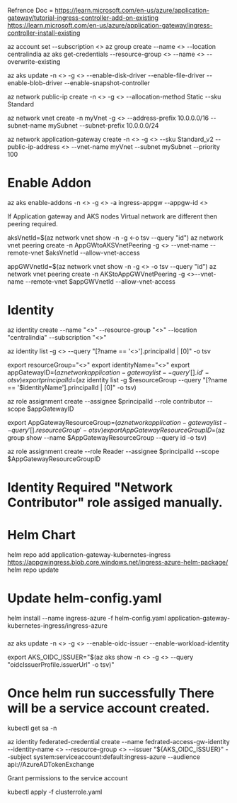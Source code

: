 Refrence Doc = https://learn.microsoft.com/en-us/azure/application-gateway/tutorial-ingress-controller-add-on-existing
https://learn.microsoft.com/en-us/azure/application-gateway/ingress-controller-install-existing


az account set --subscription <<SubcriptionID>>
az group create --name <<ResourceGroup>> --location centralindia
az aks get-credentials --resource-group <<ResourceGroup>> --name <<nameSpace>> --overwrite-existing

az aks update -n <<nameSpace>> -g <<ResourceGroup>> --enable-disk-driver --enable-file-driver --enable-blob-driver --enable-snapshot-controller

az network public-ip create -n <<PublicIPname>> -g <<ResourceGroup>> --allocation-method Static --sku Standard

az network vnet create -n myVnet -g <<ResourceGroup>> --address-prefix 10.0.0.0/16 --subnet-name mySubnet --subnet-prefix 10.0.0.0/24 

az network application-gateway create -n <<applicationGatewayName>> -g <<ResourceGroup>> --sku Standard_v2 --public-ip-address <<PublicIPname>> --vnet-name myVnet --subnet mySubnet --priority 100

# Enable Addon
az aks enable-addons -n <<nameSpace>> -g <<ResourceGroup>> -a ingress-appgw --appgw-id <<ApplicationGatewayID>>

If Application gateway and AKS nodes Virtual network are different then peering required.

aksVnetId=$(az network vnet show -n <aks-vnet-Name> -g <<ClusterResourceGroup>-o tsv --query "id")
az network vnet peering create -n AppGWtoAKSVnetPeering -g <<ResourceGroup>> --vnet-name <aks-vnet-Name> --remote-vnet $aksVnetId --allow-vnet-access

appGWVnetId=$(az network vnet show -n <aks-vnet-Name> -g <<ResourceGroup>> -o tsv --query "id")
az network vnet peering create -n AKStoAppGWVnetPeering -g <<ClusterResourceGroup>>--vnet-name <aks-vnet-Name> --remote-vnet $appGWVnetId --allow-vnet-access


# Identity
az identity create --name "<<appGatewayId>>" --resource-group "<<ResourceGroup>>" --location "centralindia" --subscription "<<SubscriptionID>>"

az identity list -g <<ResourceGroup>> --query "[?name == '<<appGatewayId>>'].principalId | [0]" -o tsv

export resourceGroup="<<ResourceGroup>>"
export identityName="<<appGatewayId>>"
export appGatewayID=$(az network application-gateway list --query '[].id' -o tsv)
export principalId=$(az identity list -g $resourceGroup --query "[?name == '$identityName'].principalId | [0]" -o tsv)


az role assignment create --assignee $principalId --role contributor --scope $appGatewayID

export AppGatewayResourceGroup=$(az network application-gateway list --query '[].resourceGroup' -o tsv)
export AppGatewayResourceGroupID=$(az group show --name $AppGatewayResourceGroup --query id -o tsv)

az role assignment create --role Reader --assignee $principalId  --scope $AppGatewayResourceGroupID

# Identity Required "Network Contributor" role assiged manually.

# Helm Chart
helm repo add application-gateway-kubernetes-ingress https://appgwingress.blob.core.windows.net/ingress-azure-helm-package/
helm repo update

# Update helm-config.yaml 
helm install --name ingress-azure -f helm-config.yaml application-gateway-kubernetes-ingress/ingress-azure

###
az aks update -n <<nameSpace>> -g <<ResourceGroup>> --enable-oidc-issuer --enable-workload-identity

export AKS_OIDC_ISSUER="$(az aks show -n <<nameSpace>> -g <<ResourceGroup>> --query "oidcIssuerProfile.issuerUrl" -o tsv)"

# Once helm run successfully There will be a service account created.

kubectl get sa -n <namespace>


az identity federated-credential create --name fedrated-access-gw-identity --identity-name <<appGatewayId>> --resource-group <<ResourceGroup>> --issuer "${AKS_OIDC_ISSUER}" --subject system:serviceaccount:default:ingress-azure --audience api://AzureADTokenExchange


Grant permissions to the service account

kubectl apply -f clusterrole.yaml